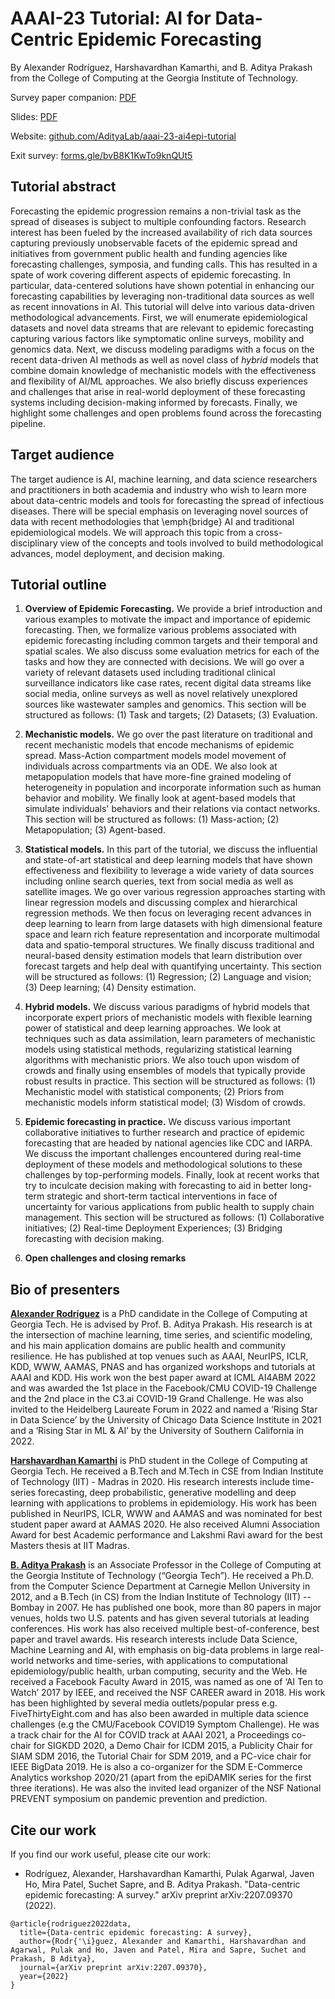 # AAAI-23 Tutorial: AI for Data-Centric Epidemic Forecasting 

By Alexander Rodríguez, Harshavardhan Kamarthi, and B. Aditya Prakash from the College of Computing at the Georgia Institute of Technology.

Survey paper companion: [PDF](https://arxiv.org/abs/2207.09370)

Slides: [PDF](https://github.com/AdityaLab/aaai-23-ai4epi-tutorial/blob/main/23-02-07-aaai-tutorial-data-centric-epi-forecasting%20-%20ALL.pdf)

Website: [github.com/AdityaLab/aaai-23-ai4epi-tutorial](https://github.com/AdityaLab/aaai-23-ai4epi-tutorial)

Exit survey: [forms.gle/bvB8K1KwTo9knQUt5](https://forms.gle/bvB8K1KwTo9knQUt5)

## Tutorial abstract

Forecasting the epidemic progression remains a non-trivial task as the spread of diseases is subject to multiple confounding factors. Research interest has been fueled by the increased availability of rich data sources capturing previously unobservable facets of the epidemic spread and initiatives from government public health and funding agencies like forecasting challenges, symposia, and funding calls. This has resulted in a spate of work covering different aspects of epidemic forecasting. In particular, data-centered solutions have shown potential in enhancing our forecasting capabilities by leveraging non-traditional data sources as well as recent innovations in AI. This tutorial will delve into various data-driven methodological advancements. First, we will enumerate  epidemiological datasets and novel data streams that are relevant to epidemic forecasting capturing various factors like symptomatic online surveys, mobility and genomics data. Next, we discuss modeling paradigms with a focus on the recent data-driven AI methods as well as novel class of *hybrid* models that combine domain knowledge of mechanistic models with the effectiveness and flexibility of AI/ML approaches. We also briefly discuss experiences and challenges that arise in real-world deployment of these forecasting systems including decision-making informed by forecasts. Finally, we highlight some challenges and open problems found across the forecasting pipeline.

## Target audience

The target audience is AI, machine learning, and data science researchers and practitioners in both academia and industry who wish to learn more about data-centric models and tools for forecasting the spread of infectious diseases. There will be special emphasis on leveraging novel sources of data with recent methodologies that \emph{bridge} AI and traditional epidemiological models. We will approach this topic from a cross-disciplinary view of the concepts and tools involved to build methodological advances, model deployment, and decision making.

## Tutorial outline

1. **Overview of Epidemic Forecasting.**
We provide a brief introduction and various examples to motivate the impact and importance of epidemic forecasting. Then, we formalize various problems associated with epidemic forecasting including common targets and their temporal and spatial scales. We also discuss some evaluation metrics for each of the tasks and how they are connected with decisions. We will go over a variety of relevant datasets used including traditional clinical surveillance indicators like case rates, recent digital data streams like social media, online surveys as well as novel relatively unexplored sources like wastewater samples and genomics. 
This section will be structured as follows: (1) Task and targets; (2) Datasets; (3) Evaluation.

2. **Mechanistic models.**
We go over the past literature on traditional and recent mechanistic models that encode mechanisms of epidemic spread. Mass-Action compartment models model movement of individuals across compartments via an ODE. We also look at metapopulation models that have more-fine grained modeling of heterogeneity in population and incorporate information such as human behavior and mobility. We finally look at agent-based models that simulate individuals' behaviors and their relations via contact networks. This section will be structured as follows: (1) Mass-action; (2) Metapopulation; (3) Agent-based.

3. **Statistical models.** 
In this part of the tutorial, we discuss the influential and state-of-art statistical and deep learning models that have shown effectiveness and flexibility to leverage a wide variety of data sources including online search queries, text from social media as well as satellite images. We go over various regression approaches starting with linear regression models and discussing complex and hierarchical regression methods. We then focus on leveraging recent advances in deep learning to learn from large datasets with high dimensional feature space and learn rich feature representation and incorporate multimodal data and spatio-temporal structures. We finally discuss traditional and neural-based density estimation models that learn distribution over forecast targets and help deal with quantifying uncertainty. This section will be structured as follows: (1) Regression; (2) Language and vision; (3) Deep learning; (4) Density estimation.

4. **Hybrid models.**
We discuss various paradigms of hybrid models that incorporate expert priors of mechanistic models with flexible learning power of statistical and deep learning approaches. We look at techniques such as data assimilation, learn parameters of mechanistic models using statistical methods, regularizing statistical learning algorithms with mechanistic priors. We also touch upon wisdom of crowds and finally using ensembles of models that typically provide robust results in practice.  This section will be structured as follows: (1) Mechanistic model with statistical components; (2) Priors from mechanistic models inform statistical model; (3) Wisdom of crowds.

5. **Epidemic forecasting in practice.**
We discuss various important collaborative initiatives to further research and practice of epidemic forecasting that are headed by national agencies like CDC and IARPA. We discuss the important challenges encountered during real-time deployment of these models and methodological solutions to these challenges by top-performing models. Finally, look at recent works that try to inculcate decision making with forecasting to aid in better long-term strategic and short-term tactical interventions in face of uncertainty for various applications from public health to supply chain management. This section will be structured as follows: (1) Collaborative initiatives; (2) Real-time Deployment Experiences; (3) Bridging forecasting with decision making.

6. **Open challenges and closing remarks**

## Bio of presenters

**[Alexander Rodríguez](https://sites.cc.gatech.edu/~acastillo41/)** is a PhD candidate in the College of Computing at Georgia Tech. He is advised by Prof. B. Aditya Prakash. His research is at the intersection of machine learning, time series, and scientific modeling, and his main application domains are public health and community resilience. He has published at top venues such as AAAI, NeurIPS, ICLR, KDD, WWW, AAMAS, PNAS and has organized workshops and tutorials at AAAI and KDD. His work won the best paper award at ICML AI4ABM 2022 and was awarded the 1st place in the Facebook/CMU COVID-19 Challenge and the 2nd place in the C3.ai COVID-19 Grand Challenge. He was also invited to the Heidelberg Laureate Forum in 2022 and named a ‘Rising Star in Data Science’ by the University of Chicago Data Science Institute in 2021 and a ‘Rising Star in ML & AI’ by the University of Southern California in 2022. 

**[Harshavardhan Kamarthi](https://www.harsha-pk.com)** is PhD student in the College of Computing at Georgia Tech. He received a B.Tech and M.Tech in CSE from Indian Institute of Technology (IIT) - Madras in 2020. His research interests include time-series forecasting, deep probabilistic, generative modelling and deep learning with applications to problems in epidemiology. His work has been published in NeurIPS, ICLR, WWW and AAMAS and was nominated for best student paper award at AAMAS 2020. He also received Alumni Association Award for best Academic performance and Lakshmi Ravi award for the best Masters thesis at IIT Madras. 

**[B. Aditya Prakash](https://www.cc.gatech.edu/~badityap/)** is an Associate Professor in the College of Computing at the Georgia Institute of Technology (“Georgia Tech”). He received a Ph.D. from the Computer Science Department at Carnegie Mellon University in 2012, and a B.Tech (in CS) from the Indian Institute of Technology (IIT) -- Bombay in 2007. He has published one book, more than 80 papers in major venues, holds two U.S. patents and has given several tutorials at leading conferences. His work has also received multiple best-of-conference, best paper and travel awards. His research interests include Data Science, Machine Learning and AI, with emphasis on big-data problems in large real-world networks and time-series, with applications to computational epidemiology/public health, urban computing, security and the Web. He received a Facebook Faculty Award in 2015, was named as one of ‘AI Ten to Watch’ 2017 by IEEE, and received the NSF CAREER award in 2018. His work has been highlighted by several media outlets/popular press e.g. FiveThirtyEight.com and has also been awarded in multiple data science challenges (e.g the CMU/Facebook COVID19 Symptom Challenge). He was a track chair for the AI for COVID track at AAAI 2021, a Proceedings co-chair for SIGKDD 2020, a Demo Chair for ICDM 2015, a Publicity Chair for SIAM SDM 2016, the Tutorial Chair for SDM 2019, and a PC-vice chair for IEEE BigData 2019. He is also a co-organizer for the SDM E-Commerce Analytics workshop 2020/21 (apart from the epiDAMIK series for the first three iterations). He was also the invited lead organizer of the NSF National PREVENT symposium on pandemic prevention and prediction. 

## Cite our work
If you find our work useful, please cite our work:
- Rodríguez, Alexander, Harshavardhan Kamarthi, Pulak Agarwal, Javen Ho, Mira Patel, Suchet Sapre, and B. Aditya Prakash. "Data-centric epidemic forecasting: A survey." arXiv preprint arXiv:2207.09370 (2022).

```
@article{rodriguez2022data,
  title={Data-centric epidemic forecasting: A survey},
  author={Rodr{'\i}guez, Alexander and Kamarthi, Harshavardhan and Agarwal, Pulak and Ho, Javen and Patel, Mira and Sapre, Suchet and Prakash, B Aditya},
  journal={arXiv preprint arXiv:2207.09370},
  year={2022}
}
